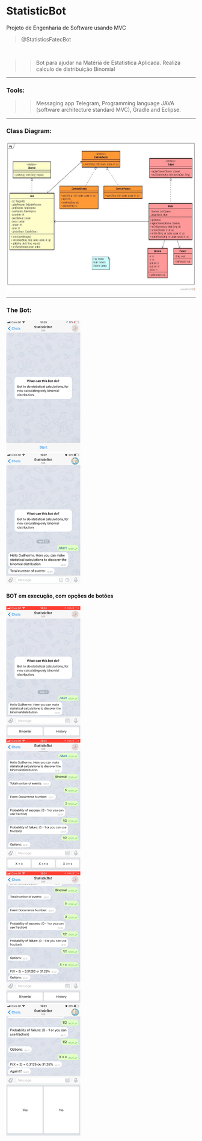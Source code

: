 # StatisticBot
Projeto de Engenharia de Software usando MVC


> @StatisticsFatecBot
<br>

>> Bot para ajudar na Matéria de Estatistica Aplicada.
>> Realiza calculo de distribuição Binomial

---
### Tools:
>> Messaging app Telegram, Programming language JAVA (software architecture standard MVC), Gradle and Eclipse. 

---
### Class Diagram:

<img height="400" src="screenshot/CaseDiagram.jpeg" />

<br>

---
### The Bot:

<img height="350" src="screenshot/aboutbot.PNG" />
<br>

<img height="350" src="screenshot/initialscreen.PNG" />
<br>

#### BOT em execução, com opções de botões
<img height="350" src="screenshot/bot1.PNG" />
<br>

<img height="350" src="screenshot/bot2.PNG" />

<br>
<img height="350" src="screenshot/bot3.PNG" />


<br>
<img height="350" src="screenshot/bot4.PNG" />

